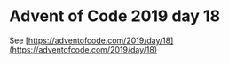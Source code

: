 # Advent of Code 2019 day 18

See [https://adventofcode.com/2019/day/18](https://adventofcode.com/2019/day/18)

